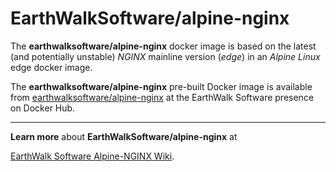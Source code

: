 # EarthWalkSoftware/alpine-nginx  

The **earthwalksoftware/alpine-nginx** docker image is based on the latest (and potentially unstable) _NGINX_ mainline version (_edge_) in an  _Alpine Linux_ edge docker image.  

The **earthwalksoftware/alpine-nginx** pre-built Docker image is available from [earthwalksoftware/alpine-nginx](https://hub.docker.com/r/earthwalksoftware/alpine-nginx/) at the EarthWalk Software presence on Docker Hub.

----

**Learn more** about **EarthWalkSoftware/alpine-nginx** at  

   [EarthWalk Software Alpine-NGINX Wiki](https://github.com/EarthWalkSoftware/alpine-nginx/wiki).

